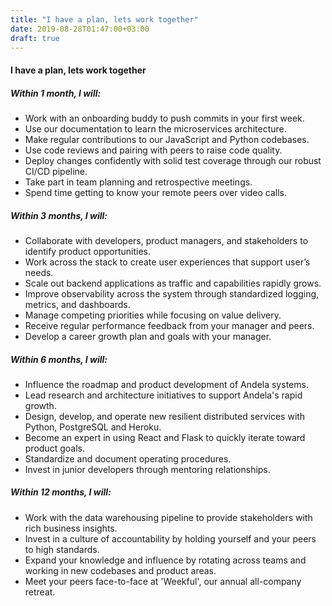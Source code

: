 ```yaml
---
title: "I have a plan, lets work together"
date: 2019-08-28T01:47:00+03:00
draft: true
---
```


#### I have a plan, lets work together

##### Within 1 month, I will:
- Work with an onboarding buddy to push commits in your first week.
- Use our documentation to learn the microservices architecture.
- Make regular contributions to our JavaScript and Python codebases.
- Use code reviews and pairing with peers to raise code quality.
- Deploy changes confidently with solid test coverage through our robust CI/CD pipeline.
- Take part in team planning and retrospective meetings.
- Spend time getting to know your remote peers over video calls.

##### Within 3 months, I will:
- Collaborate with developers, product managers, and stakeholders to identify product opportunities.
- Work across the stack to create user experiences that support user’s needs.
- Scale out backend applications as traffic and capabilities rapidly grows.
- Improve observability across the system through standardized logging, metrics, and dashboards.
- Manage competing priorities while focusing on value delivery.
- Receive regular performance feedback from your manager and peers.
- Develop a career growth plan and goals with your manager.

##### Within 6 months, I will:
- Influence the roadmap and product development of Andela systems.
- Lead research and architecture initiatives to support Andela's rapid growth.
- Design, develop, and operate new resilient distributed services with Python, PostgreSQL and Heroku.
- Become an expert in using React and Flask to quickly iterate toward product goals.
- Standardize and document operating procedures.
- Invest in junior developers through mentoring relationships.

##### Within 12 months, I will:
- Work with the data warehousing pipeline to provide stakeholders with rich business insights.
- Invest in a culture of accountability by holding yourself and your peers to high standards.
- Expand your knowledge and influence by rotating across teams and working in new codebases and product areas.
- Meet your peers face-to-face at 'Weekful', our annual all-company retreat.

